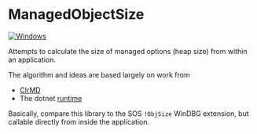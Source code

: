 # ManagedObjectSize

[![Windows](https://github.com/cklutz/ManagedObjectSize/actions/workflows/windows.yml/badge.svg)](https://github.com/cklutz/ManagedObjectSize/actions/workflows/windows.yml)

Attempts to calculate the size of managed options (heap size) from within an application.

The algorithm and ideas are based largely on work from

- [ClrMD](https://github.com/microsoft/clrmd)
- The dotnet [runtime](https://github.com/dotnet/runtime)

Basically, compare this library to the SOS `!ObjSize` WinDBG extension, but callable
directly from inside the application.
